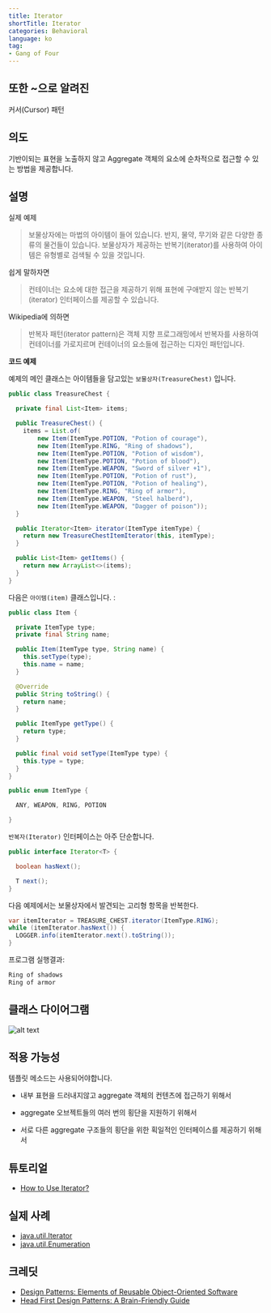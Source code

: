 ```yaml
---
title: Iterator
shortTitle: Iterator
categories: Behavioral
language: ko
tag:
- Gang of Four
---
```


## 또한 ~으로 알려진

커서(Cursor) 패턴

## 의도
기반이되는 표현을 노출하지 않고 Aggregate 객체의 요소에 순차적으로 접근할 수 있는 방법을 제공합니다.

## 설명

실제 예제

> 보물상자에는 마법의 아이템이 들어 있습니다. 반지, 물약, 무기와 같은 다양한 종류의 물건들이 있습니다. 보물상자가 제공하는 반복기(iterator)를 사용하여 아이템은 유형별로 검색될 수 있을 것입니다.

쉽게 말하자면

> 컨테이너는 요소에 대한 접근을 제공하기 위해 표현에 구애받지 않는 반복기(iterator) 인터페이스를 제공할 수 있습니다.

Wikipedia에 의하면

> 반복자 패턴(iterator pattern)은 객체 지향 프로그래밍에서 반복자를 사용하여 컨테이너를 가로지르며 컨테이너의 요소들에 접근하는 디자인 패턴입니다.

**코드 예제**

예제의 메인 클래스는 아이템들을 담고있는 `보물상자(TreasureChest)` 입니다.

```java
public class TreasureChest {

  private final List<Item> items;

  public TreasureChest() {
    items = List.of(
        new Item(ItemType.POTION, "Potion of courage"),
        new Item(ItemType.RING, "Ring of shadows"),
        new Item(ItemType.POTION, "Potion of wisdom"),
        new Item(ItemType.POTION, "Potion of blood"),
        new Item(ItemType.WEAPON, "Sword of silver +1"),
        new Item(ItemType.POTION, "Potion of rust"),
        new Item(ItemType.POTION, "Potion of healing"),
        new Item(ItemType.RING, "Ring of armor"),
        new Item(ItemType.WEAPON, "Steel halberd"),
        new Item(ItemType.WEAPON, "Dagger of poison"));
  }

  public Iterator<Item> iterator(ItemType itemType) {
    return new TreasureChestItemIterator(this, itemType);
  }

  public List<Item> getItems() {
    return new ArrayList<>(items);
  }
}
```

다음은 `아이템(item)` 클래스입니다. :

```java
public class Item {

  private ItemType type;
  private final String name;

  public Item(ItemType type, String name) {
    this.setType(type);
    this.name = name;
  }

  @Override
  public String toString() {
    return name;
  }

  public ItemType getType() {
    return type;
  }

  public final void setType(ItemType type) {
    this.type = type;
  }
}

public enum ItemType {

  ANY, WEAPON, RING, POTION

}
```

`반복자(Iterator)` 인터페이스는 아주 단순합니다.

```java
public interface Iterator<T> {

  boolean hasNext();

  T next();
}
```

다음 예제에서는 보물상자에서 발견되는 고리형 항목을 반복한다.

```java
var itemIterator = TREASURE_CHEST.iterator(ItemType.RING);
while (itemIterator.hasNext()) {
  LOGGER.info(itemIterator.next().toString());
}
```

프로그램 실행결과:

```java
Ring of shadows
Ring of armor
```

## 클래스 다이어그램

![alt text](./etc/iterator_1.png "Iterator")

## 적용 가능성

템플릿 메소드는 사용되어야합니다.

* 내부 표현을 드러내지않고 aggregate 객체의 컨텐츠에 접근하기 위해서

* aggregate 오브젝트들의 여러 번의 횡단을 지원하기 위해서

* 서로 다른 aggregate 구조들의 횡단을 위한  획일적인 인터페이스를 제공하기 위해서

## 튜토리얼

* [How to Use Iterator?](http://www.tutorialspoint.com/java/java_using_iterator.htm)

## 실제 사례

* [java.util.Iterator](http://docs.oracle.com/javase/8/docs/api/java/util/Iterator.html)
* [java.util.Enumeration](http://docs.oracle.com/javase/8/docs/api/java/util/Enumeration.html)

## 크레딧

* [Design Patterns: Elements of Reusable Object-Oriented Software](https://www.amazon.com/gp/product/0201633612/ref=as_li_tl?ie=UTF8&camp=1789&creative=9325&creativeASIN=0201633612&linkCode=as2&tag=javadesignpat-20&linkId=675d49790ce11db99d90bde47f1aeb59)
* [Head First Design Patterns: A Brain-Friendly Guide](https://www.amazon.com/gp/product/0596007124/ref=as_li_tl?ie=UTF8&camp=1789&creative=9325&creativeASIN=0596007124&linkCode=as2&tag=javadesignpat-20&linkId=6b8b6eea86021af6c8e3cd3fc382cb5b)
